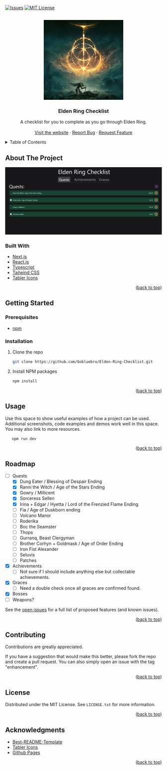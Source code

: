 <div id="top"></div>
<!--
*** Thanks for checking out the Best-README-Template. If you have a suggestion
*** that would make this better, please fork the repo and create a pull request
*** or simply open an issue with the tag "enhancement".
*** Don't forget to give the project a star!
*** Thanks again! Now go create something AMAZING! :D
-->

<!-- PROJECT SHIELDS -->
<!--
*** I'm using markdown "reference style" links for readability.
*** Reference links are enclosed in brackets [ ] instead of parentheses ( ).
*** See the bottom of this document for the declaration of the reference variables
*** for contributors-url, forks-url, etc. This is an optional, concise syntax you may use.
*** https://www.markdownguide.org/basic-syntax/#reference-style-links
-->

[![Issues][issues-shield]][issues-url]
[![MIT License][license-shield]][license-url]

<!-- PROJECT LOGO -->
<br />
<div align="center">
  <a href="https://gobluebro.github.io/Elden-Ring-Checklist/">
    <img src="public/android-chrome-256x256.png" alt="Logo" width="256" height="256">
  </a>

<h3 align="center">Elden Ring Checklist</h3>

  <p align="center">
    A checklist for you to complete as you go through Elden Ring. 
    <br />
    <br />
    <a href="https://gobluebro.github.io/Elden-Ring-Checklist/">Visit the website</a>
    ·
    <a href="https://github.com/Gobluebro/Elden-Ring-Checklist/issues">Report Bug</a>
    ·
    <a href="https://github.com/Gobluebro/Elden-Ring-Checklist/issues">Request Feature</a>
  </p>
</div>

<!-- TABLE OF CONTENTS -->
<details>
  <summary>Table of Contents</summary>
  <ol>
    <li>
      <a href="#about-the-project">About The Project</a>
      <ul>
        <li><a href="#built-with">Built With</a></li>
      </ul>
    </li>
    <li>
      <a href="#getting-started">Getting Started</a>
      <ul>
        <li><a href="#prerequisites">Prerequisites</a></li>
        <li><a href="#installation">Installation</a></li>
      </ul>
    </li>
    <li><a href="#usage">Usage</a></li>
    <li><a href="#roadmap">Roadmap</a></li>
    <li><a href="#contributing">Contributing</a></li>
    <li><a href="#license">License</a></li>
    <li><a href="#contact">Contact</a></li>
    <li><a href="#acknowledgments">Acknowledgments</a></li>
  </ol>
</details>

<!-- ABOUT THE PROJECT -->

## About The Project

<a href="https://gobluebro.github.io/Elden-Ring-Checklist/">
    <img src="public/README/2022-03-14 06_13_36-Elden Ring Checklist-screenshot.png" alt="Website Screenshot" title="Website Screenshot">
  </a>

### Built With

- [Next.js](https://nextjs.org/)
- [React.js](https://reactjs.org/)
- [Typescript](https://www.typescriptlang.org/)
- [Tailwind CSS](https://tailwindcss.com/)
- [Tabler Icons](https://github.com/tabler/tabler-icons)

<p align="right">(<a href="#top">back to top</a>)</p>

<!-- GETTING STARTED -->

## Getting Started

### Prerequisites

- [npm](https://nodejs.org/en/download/package-manager/)

### Installation

1. Clone the repo
   ```sh
   git clone https://github.com/Gobluebro/Elden-Ring-Checklist.git
   ```
2. Install NPM packages
   ```sh
   npm install
   ```

<p align="right">(<a href="#top">back to top</a>)</p>

<!-- USAGE EXAMPLES -->

## Usage

Use this space to show useful examples of how a project can be used. Additional screenshots, code examples and demos work well in this space. You may also link to more resources.

```sh
   npm run dev
```

<p align="right">(<a href="#top">back to top</a>)</p>

<!-- ROADMAP -->

## Roadmap

- [ ] Quests
  - [x] Dung Eater / Blessing of Despair Ending
  - [x] Ranni the Witch / Age of the Stars Ending
  - [x] Gowry / Millicent
  - [x] Sorceress Sellen
  - [x] Irina + Edgar / Hyetta / Lord of the Frenzied Flame Ending
  - [ ] Fia / Age of Duskborn ending
  - [ ] Volcano Manor
  - [ ] Roderika
  - [ ] Boc the Seamster
  - [ ] Thops
  - [ ] Gurranq, Beast Clergyman
  - [ ] Brother Corhyn + Goldmask / Age of Order Ending
  - [ ] Iron Fist Alexander
  - [ ] Seluvis
  - [ ] Patches
- [x] Achievements
  - [ ] Not sure if I should include anything else but collectable achievements.
- [x] Graces
  - [ ] Need a double check once all graces are confirmed found.
- [x] Bosses
- [ ] Weapons?

See the [open issues](https://github.com/Gobluebro/Elden-Ring-Checklist/issues) for a full list of proposed features (and known issues).

<p align="right">(<a href="#top">back to top</a>)</p>

<!-- CONTRIBUTING -->

## Contributing

Contributions are greatly appreciated.

If you have a suggestion that would make this better, please fork the repo and create a pull request. You can also simply open an issue with the tag "enhancement".

<p align="right">(<a href="#top">back to top</a>)</p>

<!-- LICENSE -->

## License

Distributed under the MIT License. See `LICENSE.txt` for more information.

<p align="right">(<a href="#top">back to top</a>)</p>

<!-- ACKNOWLEDGMENTS -->

## Acknowledgments

- [Best-README-Template](https://github.com/othneildrew/Best-README-Template)
- [Tabler Icons](https://github.com/tabler/tabler-icons)
- [Github Pages](https://pages.github.com/)

<p align="right">(<a href="#top">back to top</a>)</p>

<!-- MARKDOWN LINKS & IMAGES -->
<!-- https://www.markdownguide.org/basic-syntax/#reference-style-links -->

[issues-shield]: https://img.shields.io/github/issues/Gobluebro/Elden-Ring-Checklist.svg?style=for-the-badge
[issues-url]: https://github.com/Gobluebro/Elden-Ring-Checklist/issues
[license-shield]: https://img.shields.io/github/license/Gobluebro/Elden-Ring-Checklist.svg?style=for-the-badge
[license-url]: https://github.com/Gobluebro/Elden-Ring-Checklist/blob/master/LICENSE.txt
